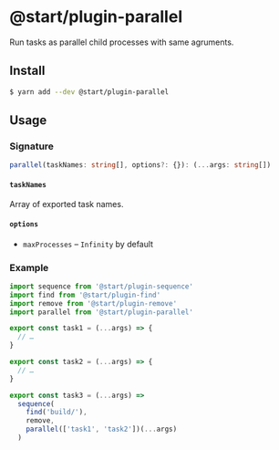 # @start/plugin-parallel

Run tasks as parallel child processes with same agruments.

## Install

```sh
$ yarn add --dev @start/plugin-parallel
```

## Usage

### Signature

```ts
parallel(taskNames: string[], options?: {}): (...args: string[])
```

#### `taskNames`

Array of exported task names.

#### `options`

* `maxProcesses` – `Infinity` by default

### Example

```js
import sequence from '@start/plugin-sequence'
import find from '@start/plugin-find'
import remove from '@start/plugin-remove'
import parallel from '@start/plugin-parallel'

export const task1 = (...args) => {
  // …
}

export const task2 = (...args) => {
  // …
}

export const task3 = (...args) =>
  sequence(
    find('build/'),
    remove,
    parallel(['task1', 'task2'])(...args)
  )
```
